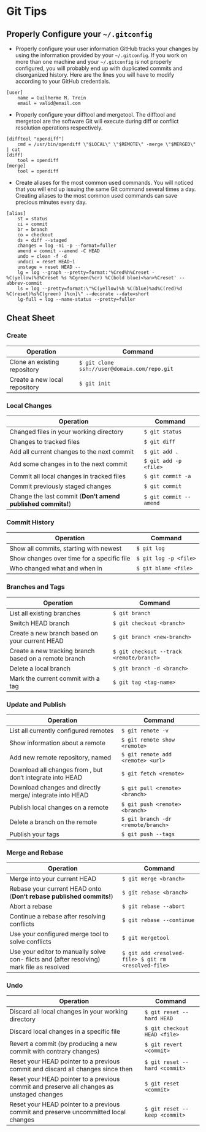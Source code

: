 # Git Tips

## Properly Configure your `~/.gitconfig`

- Properly configure your user information
GitHub tracks your changes by using the information provided by your `~/.gitconfig`. If you work on more than one machine and your `~/.gitconfig` is not properly configured, you will probably end up with duplicated commits and disorganized history. Here are the lines you will have to modify according to your GitHub credentials.

```
[user]
	name = Guilherme M. Trein
	email = valid@email.com
```

- Properly configure your difftool and mergetool.
The difftool and mergetool are the software Git will execute during diff or conflict resolution operations respectively.
```
[difftool "opendiff"]
	cmd = /usr/bin/opendiff \"$LOCAL\" \"$REMOTE\" -merge \"$MERGED\" | cat
[diff]
	tool = opendiff
[merge]
	tool = opendiff
```

- Create aliases for the most common used commands. You will noticed that you will end up issuing the same Git command several times a day. Creating aliases to the most common used commands can save precious minutes every day.
```
[alias]
	st = status
	ci = commit
	br = branch
	co = checkout
	ds = diff --staged
	changes = log -n1 -p --format=fuller
	amend = commit --amend -C HEAD
	undo = clean -f -d
	undoci = reset HEAD~1
	unstage = reset HEAD --
	lg = log --graph --pretty=format:'%Cred%h%Creset -%C(yellow)%d%Creset %s %Cgreen(%cr) %C(bold blue)<%an>%Creset' --abbrev-commit
	ls = log --pretty=format:\"%C(yellow)%h %C(blue)%ad%C(red)%d %C(reset)%s%C(green) [%cn]\" --decorate --date=short
	lg-full = log --name-status --pretty=fuller
```

## Cheat Sheet

### Create


| Operation                                      | Command                    |
|------------------------------------------------|----------------------------|
| Clone an existing repository  | `$ git clone ssh://user@domain.com/repo.git`|
| Create a new local repository | `$ git init`                                |

### Local Changes

| Operation                                      | Command                    |
|------------------------------------------------|----------------------------|
| Changed files in your working directory | `$ git status` |
| Changes to tracked files | `$ git diff` |
| Add all current changes to the next commit | `$ git add .` |
| Add some changes in <file> to the next commit | `$ git add -p <file>` |
| Commit all local changes in tracked files | `$ git commit -a` |
| Commit previously staged changes | `$ git commit` |
| Change the last commit (__Don‘t amend published commits!__) | `$ git commit --amend` |

### Commit History

| Operation                                      | Command                    |
|------------------------------------------------|----------------------------|
| Show all commits, starting with newest | `$ git log` |
| Show changes over time for a specific file | `$ git log -p <file>` |
| Who changed what and when in <file> | `$ git blame <file>` |

### Branches and Tags

| Operation                                      | Command                    |
|------------------------------------------------|----------------------------|
| List all existing branches | `$ git branch` |
| Switch HEAD branch | `$ git checkout <branch>` |
| Create a new branch based on your current HEAD | `$ git branch <new-branch>` |
| Create a new tracking branch based on a remote branch | `$ git checkout --track <remote/branch>` |
| Delete a local branch | `$ git branch -d <branch>` |
| Mark the current commit with a tag | `$ git tag <tag-name>` |

### Update and Publish

| Operation                                      | Command                    |
|------------------------------------------------|----------------------------|
| List all currently configured remotes | `$ git remote -v` |
| Show information about a remote | `$ git remote show <remote>` |
| Add new remote repository, named <remote> | `$ git remote add <remote> <url>` |
| Download all changes from <remote>, but don‘t integrate into HEAD | `$ git fetch <remote>` |
| Download changes and directly merge/ integrate into HEAD | `$ git pull <remote> <branch>` |
| Publish local changes on a remote | `$ git push <remote> <branch>` |
| Delete a branch on the remote | `$ git branch -dr <remote/branch>` |
| Publish your tags | `$ git push --tags` |

### Merge and Rebase

| Operation                                      | Command                    |
|------------------------------------------------|----------------------------|
| Merge <branch> into your current HEAD | `$ git merge <branch>` |
| Rebase your current HEAD onto <branch> (__Don‘t rebase published commits!__) | `$ git rebase <branch>` |
| Abort a rebase | `$ git rebase --abort` |
| Continue a rebase after resolving conflicts | `$ git rebase --continue` |
| Use your configured merge tool to solve conflicts | `$ git mergetool` |
| Use your editor to manually solve con- flicts and (after resolving) mark file as resolved | `$ git add <resolved-file> $ git rm <resolved-file>` |

### Undo

| Operation                                      | Command                    |
|------------------------------------------------|----------------------------|
| Discard all local changes in your working directory | `$ git reset --hard HEAD` |
| Discard local changes in a specific file | `$ git checkout HEAD <file>` |
| Revert a commit (by producing a new commit with contrary changes) | `$ git revert <commit>` |
| Reset your HEAD pointer to a previous commit and discard all changes since then | `$ git reset --hard <commit>` |
| Reset your HEAD pointer to a previous commit and preserve all changes as unstaged changes | `$ git reset <commit>` |
| Reset your HEAD pointer to a previous commit and preserve uncommitted local changes | `$ git reset --keep <commit>` |
